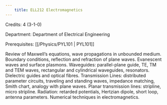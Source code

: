 ```yaml
---
    title: ELL212 Electromagnetics
---
```

Credits: 4 (3-1-0)

Department: Department of Electrical Engineering

Prerequisites: [[/Physics/PYL101 | PYL101]]

Review of Maxwell’s equations, wave propagations in unbounded medium. Boundary conditions, reflection and refraction of plane waves. Evanescent waves and surface plasmons. Waveguides: parallel-plane guide, TE, TM and TEM waves, rectangular and cylindrical waveguides, resonators. Dielectric guides and optical fibres. Transmission Lines: distributed parameter circuits, traveling and standing waves, impedance matching, Smith chart, analogy with plane waves. Planar transmission lines: stripline, micro stripline. Radiation: retarded potentials, Hertzian dipole, short loop, antenna parameters. Numerical techniques in electromagnetics.